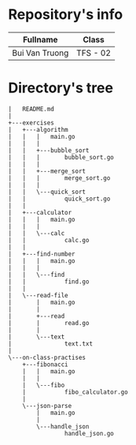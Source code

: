 # Repository's info

|     Fullname    |    Class     |
|-----------------|--------------|
| Bui Van Truong  |   TFS - 02   |

# Directory's tree
```
|   README.md
|
+---exercises
|   +---algorithm
|   |   |   main.go
|   |   |
|   |   +---bubble_sort
|   |   |       bubble_sort.go
|   |   |
|   |   +---merge_sort
|   |   |       merge_sort.go
|   |   |
|   |   \---quick_sort
|   |           quick_sort.go
|   |
|   +---calculator
|   |   |   main.go
|   |   |
|   |   \---calc
|   |           calc.go
|   |
|   +---find-number
|   |   |   main.go
|   |   |
|   |   \---find
|   |           find.go
|   |
|   \---read-file
|       |   main.go
|       |
|       +---read
|       |       read.go
|       |
|       \---text
|               text.txt
|
\---on-class-practises
    +---fibonacci
    |   |   main.go
    |   |
    |   \---fibo
    |           fibo_calculator.go
    |
    \---json-parse
        |   main.go
        |
        \---handle_json
                handle_json.go
```